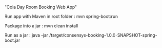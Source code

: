"Cola Day Room Booking Web App" 

Run app with Maven in root folder : mvn spring-boot:run

Package into a jar : mvn clean install 

Run as a jar : java -jar /target/consensys-booking-1.0.0-SNAPSHOT-spring-boot.jar
